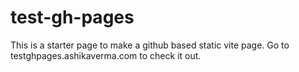 # test-gh-pages

This is a starter page to make a github based static vite page. Go to testghpages.ashikaverma.com to check it out.

